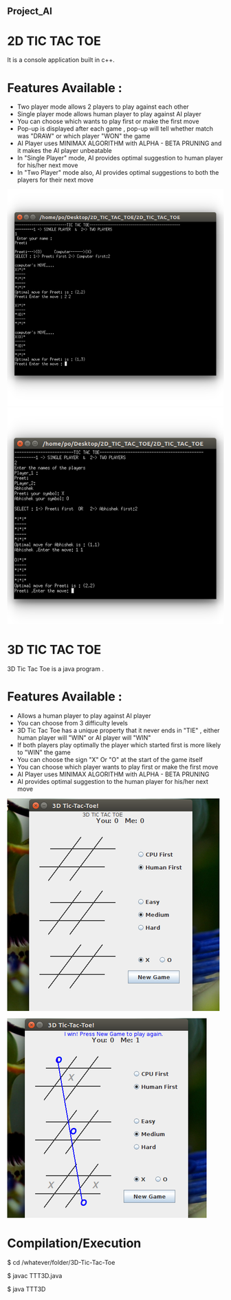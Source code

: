 ## Project_AI

# 2D TIC TAC TOE 
It is a console application built in c++. 

# Features Available :
* Two player mode allows 2 players to play against each other 
* Single player mode allows human player to play against AI player 
* You can choose which wants to play first or make the first move 
* Pop-up is displayed after each game , pop-up will tell whether match was "DRAW" or which player "WON" the game 
* AI Player uses MINIMAX ALGORITHM with ALPHA - BETA PRUNING and it makes the AI player unbeatable
* In "Single Player" mode, AI provides optimal suggestion to human player for his/her next move 
* In "Two Player" mode also, AI provides optimal suggestions to both the players for their next move

![](images/2D_TIC_TAC_TOE_screenshot_1.png)
![](images/2D_TIC_TAC_TOE_screenshot_2.png)

# 3D TIC TAC TOE 
3D Tic Tac Toe is a java program .

# Features Available :
* Allows a human player to play against AI player 
* You can choose from 3 difficulty levels 
* 3D Tic Tac Toe has a unique property that it never ends in "TIE" , either human player will "WIN" or AI player will "WIN"
* If both players play optimally the player which started first is more likely to "WIN" the game 
* You can choose the sign "X" Or "O" at the start of the game itself 
* You can choose which player wants to play first or make the first move 
* AI Player uses MINIMAX ALGORITHM with ALPHA - BETA PRUNING
* AI provides optimal suggestion to the human player for his/her next move 

![](images/3D_TIC_TAC_TOE_screenshot_1.png)


![](images/3D_TIC_TAC_TOE_screenshot_2.png)

# Compilation/Execution

$ cd /whatever/folder/3D-Tic-Tac-Toe

$ javac TTT3D.java

$ java TTT3D
